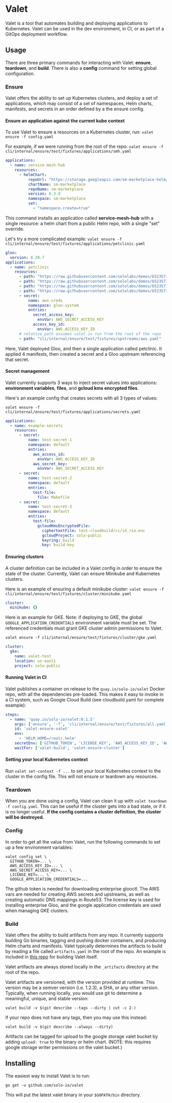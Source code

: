 # Valet

Valet is a tool that automates building and deploying applications to Kubernetes. 
Valet can be used in the dev environment, in CI, or as part of a GitOps deployment workflow. 

## Usage

There are three primary commands for interacting with Valet: **ensure**, **teardown**, and **build**. 
There is also a **config** command for setting global configuration. 

### Ensure 

Valet offers the ability to set up Kubernetes clusters, and deploy a set of applications, which may 
consist of a set of namespaces, Helm charts, manifests, and secrets in an order defined by a the 
ensure config.

#### Ensure an application against the current kube context

To use Valet to ensure a resources on a Kubernetes cluster, run: `valet ensure -f config.yaml`

For example, if we were running from the root of the repo: `valet ensure -f cli/internal/ensure/test/fixtures/applications/smh.yaml`
```yaml
applications:
  - name: service-mesh-hub
    resources:
      - helmChart:
          repoUrl: "https://storage.googleapis.com/sm-marketplace-helm/"
          chartName: sm-marketplace
          repoName: sm-marketplace
          version: 0.3.9
          namespace: sm-marketplace
          set:
            - "namespace.create=true"
``` 

This command installs an application called **service-mesh-hub** with a single resource: a 
helm chart from a public Helm repo, with a single "set" override. 
 
Let's try a more complicated example: `valet ensure -f cli/internal/ensure/test/fixtures/applications/petclinic.yaml`
```yaml
gloo:
  version: 0.20.7
applications:
  - name: petclinic
    resources:
      - path: "https://raw.githubusercontent.com/sololabs/demos/b523571c66057a5591bce22ad896729f1fee662b/petclinic_demo/petclinic.yaml"
      - path: "https://raw.githubusercontent.com/sololabs/demos/b523571c66057a5591bce22ad896729f1fee662b/petclinic_demo/petclinic-vets.yaml"
      - path: "https://raw.githubusercontent.com/sololabs/demos/b523571c66057a5591bce22ad896729f1fee662b/petclinic_demo/petclinic-db.yaml"
      - path: "https://raw.githubusercontent.com/sololabs/demos/b523571c66057a5591bce22ad896729f1fee662b/petclinic_demo/petclinic-virtual-service.yaml"
      - secret:
          name: aws-creds
          namespace: gloo-system
          entries:
            secret_access_key:
              envVar: AWS_SECRET_ACCESS_KEY
            access_key_id:
              envVar: AWS_ACCESS_KEY_ID
      # relative path assumes valet is run from the root of the repo
      - path: "cli/internal/ensure/test/fixtures/upstreams/aws.yaml"
 ```
 
Here, Valet deployed Gloo, and then a single application called petclinic. It applied 4 manifests, 
then created a secret and a Gloo upstream referencing that secret. 

#### Secret management

Valet currently supports 3 ways to inject secret values into applications: **environment variables**, **files**, and **gcloud kms encrypted files**. 

Here's an example config that creates secrets with all 3 types of values:

`valet ensure -f cli/internal/ensure/test/fixtures/applications/secrets.yaml`

```yaml
applications:
  - name: example-secrets
    resources:
      - secret:
          name: test-secret-1
          namespace: default
          entries:
            aws_access_id:
              envVar: AWS_ACCESS_KEY_ID
            aws_secret_key:
              envVar: AWS_SECRET_ACCESS_KEY
      - secret:
          name: test-secret-2
          namespace: default
          entries:
            test-file:
              file: Makefile
      - secret:
          name: test-secret-3
          namespace: default
          entries:
            test-file:
              gcloudKmsEncryptedFile:
                ciphertextFile: test-cloudbuild/ci/id_rsa.enc
                gcloudProject: solo-public
                keyring: build
                key: build-key
```

#### Ensuring clusters

A cluster definition can be included in a Valet config in order to ensure the state of the cluster. 
Currently, Valet can ensure Minikube and Kubernetes clusters. 

Here is an example of ensuring a default minikube cluster: 
`valet ensure -f cli/internal/ensure/test/fixtures/cluster/minikube.yaml`

```yaml
cluster:
  minikube: {}
```

Here is an example for GKE. Note: if deploying to GKE, the global 
`GOOGLE_APPLICATION_CREDENTIALS` environment variable must be set. The referenced credentials must 
grant GKE cluster admin permissions to Valet. 

`valet ensure -f cli/internal/ensure/test/fixtures/cluster/gke.yaml`
```yaml
cluster:
  gke:
    name: valet-test
    location: us-east1
    project: solo-public
```

#### Running Valet in CI 

Valet publishes a container on release to the `quay.io/solo-io/valet` Docker repo, with all the dependencies
pre-loaded. This makes it easy to invoke in a CI system, such as Google Cloud Build (see cloudbuild.yaml for complete example):

```yaml
steps:
  - name: 'quay.io/solo-io/valet:0.1.5'
    args: ['ensure', '-f', 'cli/internal/ensure/test/fixtures/all.yaml', '--gke-cluster-name', 'valet-$SHORT_SHA']
    id: 'valet-ensure-valet'
    env:
      - 'HELM_HOME=/root/.helm'
    secretEnv: ['GITHUB_TOKEN', 'LICENSE_KEY', 'AWS_ACCESS_KEY_ID', 'AWS_SECRET_ACCESS_KEY']
    waitFor: ['valet-build', 'valet-ensure-cluster']
```

#### Setting your local Kubernetes context

Run `valet set-context -f ...` to set your local Kubernetes context to the cluster in the config file. This will 
not ensure or teardown any resources. 

### Teardown

When you are done using a config, Valet can clean it up with `valet teardown -f config.yaml`. 
This can be useful if the cluster gets into a bad state, or if it is no longer useful. **If the config
contains a cluster definition, the cluster will be destroyed.**

### Config

In order to get all the value from Valet, run the following commands to set up a few environment variables:

```
valet config set \
  GITHUB_TOKEN=... \
  AWS_ACCESS_KEY_ID=... \
  AWS_SECRET_ACCESS_KEY=... \
  LICENSE_KEY=... \
  GOOGLE_APPLICATION_CREDENTIALS=...
```

The github token is needed for downloading enterprise glooctl. The AWS vars are needed for creating AWS secrets and upstreams, as well as creating automatic DNS mappings in Route53. The license key is used for installing enterprise Gloo, and the google application credentials are used when managing GKE clusters.

### Build

Valet offers the ability to build artifacts from any repo. 
It currently supports building Go binaries, tagging and pushing docker containers, 
and producing Helm charts and manifests. Valet typically determines the artifacts to 
build by reading a file called `artifacts.yaml` in the root of the repo. An example 
is included in [this repo](artifacts.yaml) for building Valet itself. 

Valet artifacts are always stored locally in the `_artifacts` directory at the root of the repo. 

Valet artifacts are versioned, with the version provided at runtime. 
This version may be a semver version (i.e. 1.2.3), a SHA, or any other version. 
Typically, when running locally, you would use git to determine a meaningful, 
unique, and stable version:

`valet build -v $(git describe --tags --dirty | cut -c 2-)`

If your repo does not have any tags, then you may use this instead:

`valet build -v $(git describe --always --dirty)`

Artifacts can be tagged for upload to the google storage valet bucket 
by adding `upload: true` to the binary or helm chart. 
(NOTE: this requires google storage writer permissions on the valet bucket.) 

## Installing

The easiest way to install Valet is to run: 

`go get -u github.com/solo-io/valet`

This will put the latest valet binary in your `$GOPATH/bin` directory.   
